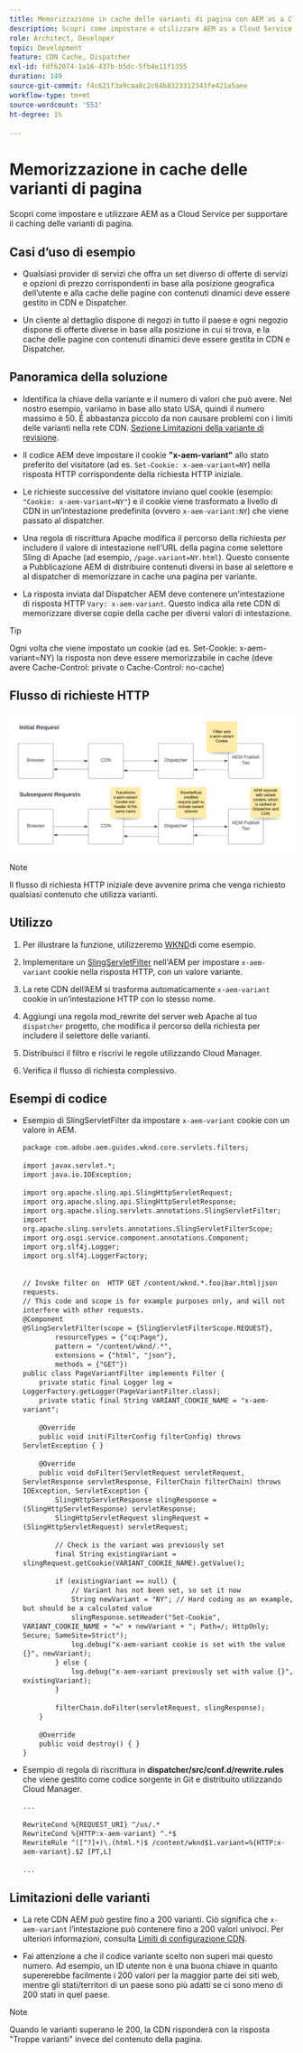 ```yaml
---
title: Memorizzazione in cache delle varianti di pagina con AEM as a Cloud Service
description: Scopri come impostare e utilizzare AEM as a Cloud Service per supportare il caching delle varianti di pagina.
role: Architect, Developer
topic: Development
feature: CDN Cache, Dispatcher
exl-id: fdf62074-1a16-437b-b5dc-5fb4e11f1355
duration: 149
source-git-commit: f4c621f3a9caa8c2c64b8323312343fe421a5aee
workflow-type: tm+mt
source-wordcount: '551'
ht-degree: 1%

---
```


# Memorizzazione in cache delle varianti di pagina

Scopri come impostare e utilizzare AEM as a Cloud Service per supportare il caching delle varianti di pagina.

## Casi d’uso di esempio

+ Qualsiasi provider di servizi che offra un set diverso di offerte di servizi e opzioni di prezzo corrispondenti in base alla posizione geografica dell’utente e alla cache delle pagine con contenuti dinamici deve essere gestito in CDN e Dispatcher.

+ Un cliente al dettaglio dispone di negozi in tutto il paese e ogni negozio dispone di offerte diverse in base alla posizione in cui si trova, e la cache delle pagine con contenuti dinamici deve essere gestita in CDN e Dispatcher.

## Panoramica della soluzione

+ Identifica la chiave della variante e il numero di valori che può avere. Nel nostro esempio, variiamo in base allo stato USA, quindi il numero massimo è 50. È abbastanza piccolo da non causare problemi con i limiti delle varianti nella rete CDN. [Sezione Limitazioni della variante di revisione](#variant-limitations).

+ Il codice AEM deve impostare il cookie __&quot;x-aem-variant&quot;__ allo stato preferito del visitatore (ad es. `Set-Cookie: x-aem-variant=NY`) nella risposta HTTP corrispondente della richiesta HTTP iniziale.

+ Le richieste successive del visitatore inviano quel cookie (esempio: `"Cookie: x-aem-variant=NY"`) e il cookie viene trasformato a livello di CDN in un’intestazione predefinita (ovvero `x-aem-variant:NY`) che viene passato al dispatcher.

+ Una regola di riscrittura Apache modifica il percorso della richiesta per includere il valore di intestazione nell’URL della pagina come selettore Sling di Apache (ad esempio, `/page.variant=NY.html`). Questo consente a Pubblicazione AEM di distribuire contenuti diversi in base al selettore e al dispatcher di memorizzare in cache una pagina per variante.

+ La risposta inviata dal Dispatcher AEM deve contenere un’intestazione di risposta HTTP `Vary: x-aem-variant`. Questo indica alla rete CDN di memorizzare diverse copie della cache per diversi valori di intestazione.

>[!TIP]
>
>Ogni volta che viene impostato un cookie (ad es. Set-Cookie: x-aem-variant=NY) la risposta non deve essere memorizzabile in cache (deve avere Cache-Control: private o Cache-Control: no-cache)

## Flusso di richieste HTTP

![Flusso richieste cache variante](./assets/variant-cache-request-flow.png)

>[!NOTE]
>
>Il flusso di richiesta HTTP iniziale deve avvenire prima che venga richiesto qualsiasi contenuto che utilizza varianti.

## Utilizzo

1. Per illustrare la funzione, utilizzeremo [WKND](https://experienceleague.adobe.com/docs/experience-manager-learn/getting-started-wknd-tutorial-develop/overview.html?lang=it)di come esempio.

1. Implementare un [SlingServletFilter](https://sling.apache.org/documentation/the-sling-engine/filters.html) nell&#39;AEM per impostare `x-aem-variant` cookie nella risposta HTTP, con un valore variante.

1. La rete CDN dell’AEM si trasforma automaticamente `x-aem-variant` cookie in un’intestazione HTTP con lo stesso nome.

1. Aggiungi una regola mod_rewrite del server web Apache al tuo `dispatcher` progetto, che modifica il percorso della richiesta per includere il selettore delle varianti.

1. Distribuisci il filtro e riscrivi le regole utilizzando Cloud Manager.

1. Verifica il flusso di richiesta complessivo.

## Esempi di codice

+ Esempio di SlingServletFilter da impostare `x-aem-variant` cookie con un valore in AEM.

  ```
  package com.adobe.aem.guides.wknd.core.servlets.filters;
  
  import javax.servlet.*;
  import java.io.IOException;
  
  import org.apache.sling.api.SlingHttpServletRequest;
  import org.apache.sling.api.SlingHttpServletResponse;
  import org.apache.sling.servlets.annotations.SlingServletFilter;
  import org.apache.sling.servlets.annotations.SlingServletFilterScope;
  import org.osgi.service.component.annotations.Component;
  import org.slf4j.Logger;
  import org.slf4j.LoggerFactory;
  
  
  // Invoke filter on  HTTP GET /content/wknd.*.foo|bar.html|json requests.
  // This code and scope is for example purposes only, and will not interfere with other requests.
  @Component
  @SlingServletFilter(scope = {SlingServletFilterScope.REQUEST},
          resourceTypes = {"cq:Page"},
          pattern = "/content/wknd/.*",
          extensions = {"html", "json"},
          methods = {"GET"})
  public class PageVariantFilter implements Filter {
      private static final Logger log = LoggerFactory.getLogger(PageVariantFilter.class);
      private static final String VARIANT_COOKIE_NAME = "x-aem-variant";
  
      @Override
      public void init(FilterConfig filterConfig) throws ServletException { }
  
      @Override
      public void doFilter(ServletRequest servletRequest, ServletResponse servletResponse, FilterChain filterChain) throws IOException, ServletException {
          SlingHttpServletResponse slingResponse = (SlingHttpServletResponse) servletResponse;
          SlingHttpServletRequest slingRequest = (SlingHttpServletRequest) servletRequest;
  
          // Check is the variant was previously set
          final String existingVariant = slingRequest.getCookie(VARIANT_COOKIE_NAME).getValue();
  
          if (existingVariant == null) {
              // Variant has not been set, so set it now
              String newVariant = "NY"; // Hard coding as an example, but should be a calculated value
              slingResponse.setHeader("Set-Cookie", VARIANT_COOKIE_NAME + "=" + newVariant + "; Path=/; HttpOnly; Secure; SameSite=Strict");
              log.debug("x-aem-variant cookie is set with the value {}", newVariant);
          } else {
              log.debug("x-aem-variant previously set with value {}", existingVariant);
          }
  
          filterChain.doFilter(servletRequest, slingResponse);
      }
  
      @Override
      public void destroy() { }
  }
  ```

+ Esempio di regola di riscrittura in __dispatcher/src/conf.d/rewrite.rules__ che viene gestito come codice sorgente in Git e distribuito utilizzando Cloud Manager.

  ```
  ...
  
  RewriteCond %{REQUEST_URI} ^/us/.*  
  RewriteCond %{HTTP:x-aem-variant} ^.*$  
  RewriteRule ^([^?]+)\.(html.*)$ /content/wknd$1.variant=%{HTTP:x-aem-variant}.$2 [PT,L] 
  
  ...
  ```

## Limitazioni delle varianti

+ La rete CDN AEM può gestire fino a 200 varianti. Ciò significa che `x-aem-variant` l’intestazione può contenere fino a 200 valori univoci. Per ulteriori informazioni, consulta [Limiti di configurazione CDN](https://docs.fastly.com/en/guides/resource-limits).

+ Fai attenzione a che il codice variante scelto non superi mai questo numero.  Ad esempio, un ID utente non è una buona chiave in quanto supererebbe facilmente i 200 valori per la maggior parte dei siti web, mentre gli stati/territori di un paese sono più adatti se ci sono meno di 200 stati in quel paese.

>[!NOTE]
>
>Quando le varianti superano le 200, la CDN risponderà con la risposta &quot;Troppe varianti&quot; invece del contenuto della pagina.
